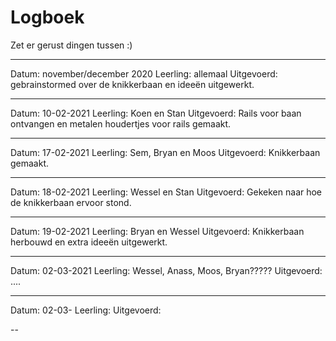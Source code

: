 # Logboek
Zet er gerust dingen tussen :)

---

Datum: november/december 2020
Leerling: allemaal
Uitgevoerd: gebrainstormed over de knikkerbaan en ideeën uitgewerkt.

---

Datum: 10-02-2021
Leerling: Koen en Stan
Uitgevoerd: Rails voor baan ontvangen en metalen houdertjes voor rails gemaakt.

---

Datum: 17-02-2021
Leerling: Sem, Bryan en Moos
Uitgevoerd: Knikkerbaan gemaakt.

---

Datum: 18-02-2021
Leerling: Wessel en Stan
Uitgevoerd: Gekeken naar hoe de knikkerbaan ervoor stond.

---

Datum: 19-02-2021
Leerling: Bryan en Wessel
Uitgevoerd: Knikkerbaan herbouwd en extra ideeën uitgewerkt.

---

Datum: 02-03-2021
Leerling: Wessel, Anass, Moos, Bryan?????
Uitgevoerd: ....

---

Datum: 02-03-
Leerling:
Uitgevoerd:

--